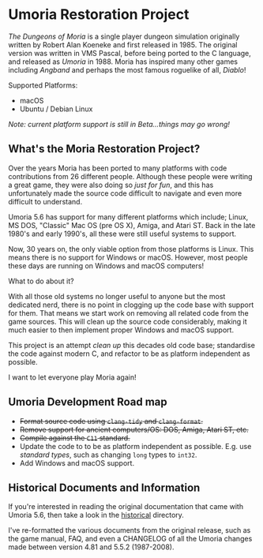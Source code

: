 # Umoria Restoration Project

_The Dungeons of Moria_ is a single player dungeon simulation originally written
by Robert Alan Koeneke and first released in 1985. The original version was
written in VMS Pascal, before being ported to the C language, and released as
_Umoria_ in 1988. Moria has inspired many other games including _Angband_ and
perhaps the most famous roguelike of all, _Diablo_!

Supported Platforms:

  - macOS
  - Ubuntu / Debian Linux

_Note: current platform support is still in Beta...things may go wrong!_


## What's the Moria Restoration Project?

Over the years Moria has been ported to many platforms with code contributions
from 26 different people. Although these people were writing a great game, they
were also doing so _just for fun_, and this has unfortunately made the source
code difficult to navigate and even more difficult to understand.

Umoria 5.6 has support for many different platforms which include; Linux, MS DOS,
"Classic" Mac OS (pre OS X), Amiga, and Atari ST. Back in the late 1980's and
early 1990's, all these were still useful systems to support.

Now, 30 years on, the only viable option from those platforms is Linux.
This means there is no support for Windows or macOS. However, most people
these days are running on Windows and macOS computers!

What to do about it?

With all those old systems no longer useful to anyone but the most dedicated
nerd, there is no point in clogging up the code base with support for them.
That means we start work on removing all related code from the game sources.
This will clean up the source code considerably, making it much easier to
then implement proper Windows and macOS support.

This project is an attempt _clean up_ this decades old code base;
standardise the code against modern C, and refactor to be as platform
independent as possible.

I want to let everyone play Moria again!


## Umoria Development Road map

  * ~~Format source code using `clang-tidy` and `clang-format`.~~
  * ~~Remove support for ancient computers/OS: DOS, Amiga, Atari ST, etc.~~
  * ~~Compile against the `C11` standard.~~
  * Update the code to to be as platform independent as possible.
    E.g. use _standard types_, such as changing `long` types to `int32`.
  * Add Windows and macOS support.


## Historical Documents and Information

If you're interested in reading the original documentation that came with
Umoria 5.6, then take a look in the [historical](historical/) directory.

I've re-formatted the various documents from the original release, such as
the game manual, FAQ, and even a CHANGELOG of all the Umoria changes made
between version 4.81 and 5.5.2 (1987-2008).

